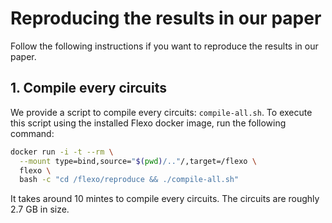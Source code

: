 # Reproducing the results in our paper

Follow the following instructions if you want to reproduce the results in our paper.

## 1. Compile every circuits

We provide a script to compile every circuits: `compile-all.sh`.
To execute this script using the installed Flexo docker image, run the following command:

```sh
docker run -i -t --rm \
  --mount type=bind,source="$(pwd)/.."/,target=/flexo \
  flexo \
  bash -c "cd /flexo/reproduce && ./compile-all.sh"
```

It takes around 10 mintes to compile every circuits.
The circuits are roughly 2.7 GB in size.
